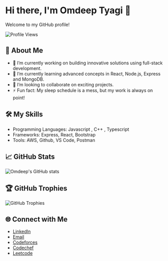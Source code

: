 # Hi there, I'm Omdeep Tyagi 👋

Welcome to my GitHub profile!

![Profile Views](https://komarev.com/ghpvc/?username=Omdeep-Tyagi&color=blueviolet)


## 🚀 About Me
- 🔭 I’m currently working on building innovative solutions using full-stack development.
- 🌱 I’m currently learning advanced concepts in React, Node.js, Express and MongoDB.
- 👯 I’m looking to collaborate on exciting projects.
- ⚡ Fun fact: My sleep schedule is a mess, but my work is always on point!

## 🛠️ My Skills
- Programming Languages: Javascript , C++ , Typescript
- Frameworks: Express, React, Bootstrap
- Tools: AWS, Github, VS Code, Postman

## 📈 GitHub Stats
![Omdeep's GitHub stats](https://github-readme-stats.vercel.app/api?username=Omdeep-Tyagi&show_icons=true&theme=radical)

## 🏆 GitHub Trophies
![GitHub Trophies](https://github-profile-trophy.vercel.app/?username=Omdeep-Tyagi&theme=radical&no-frame=false&column=3&margin-w=15&margin-h=15)

## 🌐 Connect with Me
- [LinkedIn](https://www.linkedin.com/in/omdeep-tyagi-428854272/)
- [Email](mailto:tyagiom2308@gmail.com)
- [Codeforces](https://codeforces.com/profile/tyagiomdeep)
- [Codechef](https://www.codechef.com/users/tyagiomdeep)
- [Leetcode](https://leetcode.com/u/tyagiomdeep/)
